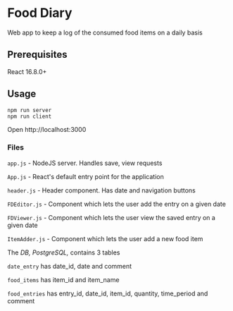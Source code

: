 # Food Diary
Web app to keep a log of the consumed food items on a daily basis

## Prerequisites
React 16.8.0+

## Usage
````
npm run server
npm run client
````
Open http://localhost:3000

### Files
`app.js` - NodeJS server. Handles save, view requests

`App.js` - React's default entry point for the application

`header.js` - Header component. Has date and navigation buttons

`FDEditor.js` - Component which lets the user add the entry on a given date

`FDViewer.js` - Component which lets the user view the saved entry on a given date

`ItemAdder.js` - Component which lets the user add a new food item

The *DB, PostgreSQL,* contains 3 tables

`date_entry` has date_id, date and comment

`food_items` has item_id and item_name

`food_entries` has entry_id, date_id, item_id, quantity, time_period and comment
